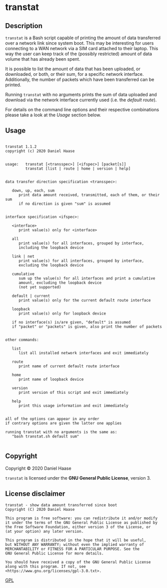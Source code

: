 # transtat

## Description

`transtat` is a Bash script capable of printing the amount of data transferred
over a network link since system boot. This may be interesting for users
connecting to a WAN network via a SIM card attached to their laptop. This way
the user can keep track of the (possibly restricted) amount of data volume that
has already been spent.

It is possible to list the amount of data that has been uploaded, or downloaded,
or both, or their sum, for a specific network interface.
Additionally, the number of packets which have been transferred can be printed.

Running `transtat` with no arguments prints the sum of data uploaded and
download via the network interface currently used (i.e. the *default route*).

For details on the command line options and their respective combinations please
take a look at the *Usage* section below.


## Usage

```

transtat 1.1.2
copyright (c) 2020 Daniel Haase


usage:   transtat [<transspec>] [<ifspec>] [packet[s]]
         transtat [list | route | home | version | help]


data transfer direction specification <transspec>:

   down, up, each, sum
      print data amount received, transmitted, each of them, or their sum
      if no direction is given "sum" is assumed


interface specification <ifspec>:

   <interface>
      print value(s) only for <interface>

   all
      print value(s) for all interfaces, grouped by interface,
      including the loopback device

   link | net
      print value(s) for all interfaces, grouped by interface,
      excluding the loopback device

   cumulative
      sum up the value(s) for all interfaces and print a cumulative
      amount, excluding the loopback device
      (not yet supported)

   default | current
      print value(s) only for the current default route interface

   loopback
      print value(s) only for loopback device

   if no interface(s) is/are given, "default" is assumed
   if "packet" or "packets" is given, also print the number of packets


other commands:

   list
      list all installed network interfaces and exit immediately

   route
      print name of current default route interface

   home
      print name of loopback device

   version
      print version of this script and exit immediately

   help
      print this usage information and exit immediately


all of the options can appear in any order
if contrary options are given the latter one applies

running transtat with no arguments is the same as:
   "bash transtat.sh default sum"


```


## Copyright

Copyright &copy; 2020 Daniel Haase

`transtat` is licensed under the **GNU General Public License**, version 3.


## License disclaimer

```
transtat - show data amount transferred since boot
Copyright (C) 2020 Daniel Haase

This program is free software: you can redistribute it and/or modify
it under the terms of the GNU General Public License as published by
the Free Software Foundation, either version 3 of the License, or
(at your option) any later version.

This program is distributed in the hope that it will be useful,
but WITHOUT ANY WARRANTY; without even the implied warranty of
MERCHANTABILITY or FITNESS FOR A PARTICULAR PURPOSE. See the
GNU General Public License for more details.

You should have received a copy of the GNU General Public License
along with this program. If not, see
<https://www.gnu.org/licenses/gpl-3.0.txt>.
```

[GPL](https://www.gnu.org/licenses/gpl-3.0.txt)
